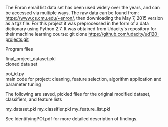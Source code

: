 The Enron email list data set has been used widely over the years, and can be accessed via multiple ways.  The raw data can be found from: https://www.cs.cmu.edu/~enron/, then downloading the May 7, 2015 version as a tgz file.  For this project it was preprocessed in the form of a data dictionary using Python 2.7.  It was obtained from Udacity's repository for their machine learning course:
git clone https://github.com/udacity/ud120-projects.git


Program files

final_project_dataset.pkl    
    cloned data set

poi_id.py    
    main code for project: cleaning, feature selection, algorithm application and parameter tuning

The following are saved, pickled files for the original modified dataset, classifiers, and feature lists

my_dataset.pkl
my_classifier.pkl
my_feature_list.pkl


See IdentifyingPOI.pdf for more detailed description of findings.
